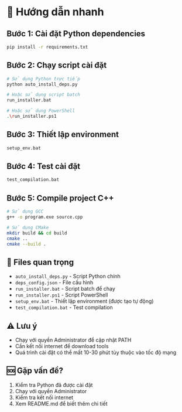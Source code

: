 # 🚀 Hướng dẫn nhanh

## Bước 1: Cài đặt Python dependencies
```bash
pip install -r requirements.txt
```

## Bước 2: Chạy script cài đặt
```bash
# Sử dụng Python trực tiếp
python auto_install_deps.py

# Hoặc sử dụng script batch
run_installer.bat

# Hoặc sử dụng PowerShell
.\run_installer.ps1
```

## Bước 3: Thiết lập environment
```bash
setup_env.bat
```

## Bước 4: Test cài đặt
```bash
test_compilation.bat
```

## Bước 5: Compile project C++
```bash
# Sử dụng GCC
g++ -o program.exe source.cpp

# Sử dụng CMake
mkdir build && cd build
cmake ..
cmake --build .
```

## 📁 Files quan trọng

- `auto_install_deps.py` - Script Python chính
- `deps_config.json` - File cấu hình
- `run_installer.bat` - Script batch để chạy
- `run_installer.ps1` - Script PowerShell
- `setup_env.bat` - Thiết lập environment (được tạo tự động)
- `test_compilation.bat` - Test compilation

## ⚠️ Lưu ý

- Chạy với quyền Administrator để cập nhật PATH
- Cần kết nối internet để download tools
- Quá trình cài đặt có thể mất 10-30 phút tùy thuộc vào tốc độ mạng

## 🆘 Gặp vấn đề?

1. Kiểm tra Python đã được cài đặt
2. Chạy với quyền Administrator
3. Kiểm tra kết nối internet
4. Xem README.md để biết thêm chi tiết
